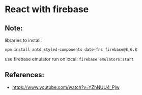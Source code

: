 # React with firebase

## Note:
 libraries to install: 

 `npm install antd styled-components date-fns firebase@8.6.8`

 use firebase emulator run on local: `firebase emulators:start`

## References: 
- https://www.youtube.com/watch?v=YZhNUU4_Pjw
